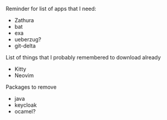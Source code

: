 Reminder for list of apps that I need:
- Zathura
- bat
- exa
- ueberzug?
- git-delta

List of things that I probably remembered to download already
- Kitty
- Neovim


Packages to remove 
- java
- keycloak
- ocamel?
